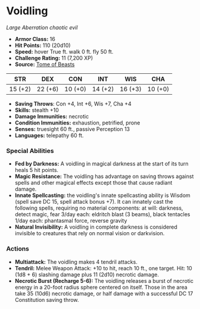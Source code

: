 # Voidling

*Large* *Aberration* *chaotic evil*

- **Armor Class:** 16
- **Hit Points:** 110 (20d10)
- **Speed:** hover True ft. walk 0 ft. fly 50 ft.
- **Challenge Rating:** 11 (7,200 XP)
- **Source:** [Tome of Beasts](https://koboldpress.com/kpstore/product/tome-of-beasts-for-5th-edition-print/)

| STR | DEX | CON | INT | WIS | CHA |
| --- | --- | --- | --- | --- | --- |
| 15 (+2) | 22 (+6) | 10 (+0) | 14 (+2) | 16 (+3) | 10 (+0) |

- **Saving Throws**: Con +4, Int +6, Wis +7, Cha +4
- **Skills:** stealth +10
- **Damage Immunities:** necrotic
- **Condition Immunities:** exhaustion, petrified, prone
- **Senses:** truesight 60 ft., passive Perception 13
- **Languages:** telepathy 60 ft.
### Special Abilities
- **Fed by Darkness:** A voidling in magical darkness at the start of its turn heals 5 hit points.
- **Magic Resistance:** The voidling has advantage on saving throws against spells and other magical effects except those that cause radiant damage.
- **Innate Spellcasting:** the voidling's innate spellcasting ability is Wisdom (spell save DC 15, spell attack bonus +7). It can innately cast the following spells, requiring no material components:  at will: darkness, detect magic, fear  3/day each: eldritch blast (3 beams), black tentacles  1/day each: phantasmal force, reverse gravity
- **Natural Invisibility:** A voidling in complete darkness is considered invisible to creatures that rely on normal vision or darkvision.
### Actions
- **Multiattack:** The voidling makes 4 tendril attacks.
- **Tendril:** Melee Weapon Attack: +10 to hit, reach 10 ft., one target. Hit: 10 (1d8 + 6) slashing damage plus 11 (2d10) necrotic damage.
- **Necrotic Burst (Recharge 5-6):** The voidling releases a burst of necrotic energy in a 20-foot radius sphere centered on itself. Those in the area take 35 (10d6) necrotic damage, or half damage with a successful DC 17 Constitution saving throw.
